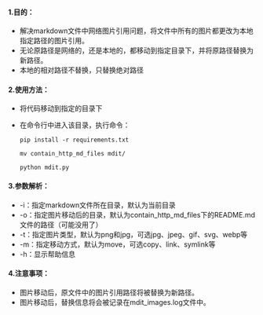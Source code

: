 #### 1.目的：

- 解决markdown文件中网络图片引用问题，将文件中所有的图片都更改为本地指定路径的图片引用。
- 无论原路径是网络的，还是本地的，都移动到指定目录下，并将原路径替换为新路径。
- 本地的相对路径不替换，只替换绝对路径

#### 2.使用方法：

- 将代码移动到指定的目录下

- 在命令行中进入该目录，执行命令：

  ```
  pip install -r requirements.txt
  
  mv contain_http_md_files mdit/
  
  python mdit.py
  ```

#### 3.参数解析：

- -i：指定markdown文件所在目录，默认为当前目录
- -o：指定图片移动后的目录，默认为contain_http_md_files下的README.md文件的路径（可能没用了）
- -t：指定图片类型，默认为png和jpg，可选jpg、jpeg、gif、svg、webp等
- -m：指定移动方式，默认为move，可选copy、link、symlink等
- -h：显示帮助信息

#### 4.注意事项：

- 图片移动后，原文件中的图片引用路径将被替换为新路径。
- 图片移动后，替换信息将会被记录在mdit_images.log文件中。
